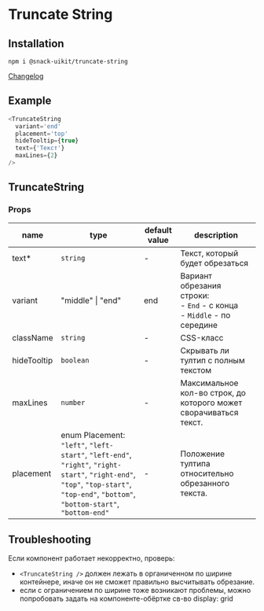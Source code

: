# Truncate String

## Installation
`npm i @snack-uikit/truncate-string`

[Changelog](./CHANGELOG.md)

## Example 

```typescript jsx
<TruncateString
  variant='end'
  placement='top'
  hideTooltip={true}
  text={'Текст'}
  maxLines={2}
/>
```

[//]: DOCUMENTATION_SECTION_START
[//]: THIS_SECTION_IS_AUTOGENERATED_PLEASE_DONT_EDIT_IT
## TruncateString
### Props
| name | type | default value | description |
|------|------|---------------|-------------|
| text* | `string` | - | Текст, который будет обрезаться |
| variant | "middle" \| "end" | end | Вариант обрезания строки: <br> - `End` - с конца <br> - `Middle` - по середине |
| className | `string` | - | CSS-класс |
| hideTooltip | `boolean` | - | Скрывать ли тултип с полным текстом |
| maxLines | `number` | - | Максимальное кол-во строк, до которого может сворачиваться текст. |
| placement | enum Placement: `"left"`, `"left-start"`, `"left-end"`, `"right"`, `"right-start"`, `"right-end"`, `"top"`, `"top-start"`, `"top-end"`, `"bottom"`, `"bottom-start"`, `"bottom-end"` | - | Положение тултипа относительно обрезанного текста. |


[//]: DOCUMENTATION_SECTION_END

## Troubleshooting

Если компонент работает некорректно, проверь:
* `<TruncateString />` должен лежать в органиченном по ширине контейнере,
  иначе он не сможет правильно высчитывать обрезание.
* если с ограничением по ширине тоже возникают проблемы, можно попробовать 
  задать на компоненте-обёртке св-во display: grid 
